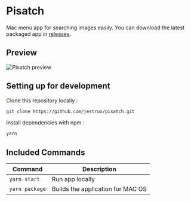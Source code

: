 # Pisatch
Mac menu app for searching images easily. You can download the latest packaged app in [releases](https://github.com/jestrux/Search-Images-Menu-App/releases).

## Preview
![Pisatch preview](/preview.gif?raw=true "Pisatch preview")

## Setting up for development

Clone this repository locally :

``` bash
git clone https://github.com/jestrux/pisatch.git
```

Install dependencies with npm :

``` bash
yarn
```

## Included Commands

|Command|Description|
|--|--|
|`yarn start`| Run app locally |
|`yarn package`|  Builds the application for MAC OS